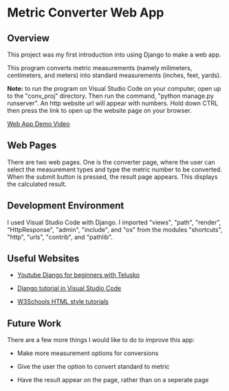 # Metric Converter Web App

## Overview
This project was my first introduction into using Django to make a web app. 

This program converts metric measurements (namely milimeters, centimeters, and meters) into standard measurements (inches, feet, yards). 

**Note:** to run the program on Visual Studio Code on your computer, open up to the "conv_proj" directory. Then run the command, "python manage.py runserver". An http website url will appear with numbers. Hold down CTRL then press the link to open up the website page on your browser. 

[Web App Demo Video](https://youtu.be/m-ZT-KKfW3A)

## Web Pages
There are two web pages. One is the converter page, where the user can select the measurement types and type the metric number to be converted. When the submit button is pressed, the result page appears. This displays the calculated result. 
## Development Environment
I used Visual Studio Code with Django. I imported "views", "path", "render", "HttpResponse", "admin", "include", and "os" from the modules "shortcuts", "http", "urls", "contrib", and "pathlib".
## Useful Websites
- [Youtube Django for beginners with Telusko](https://www.youtube.com/watch?v=OTmQOjsl0eg)

- [Django tutorial in Visual Studio Code](https://code.visualstudio.com/docs/python/tutorial-django)

- [W3Schools HTML style tutorials](https://www.w3schools.com/html/)

## Future Work

There are a few more things I would like to do to improve this app:

- Make more measurement options for conversions

- Give the user the option to convert standard to metric

- Have the result appear on the page, rather than on a seperate page
